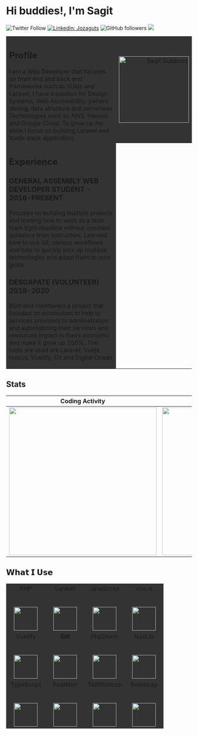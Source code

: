 # Hi buddies!, I'm Sagit



![Twitter Follow](https://img.shields.io/twitter/follow/jozaguts?label=Follow)
[![Linkedin: Jozaguts](https://img.shields.io/badge/-Jozaguts-blue?style=flat-square&logo=Linkedin&logoColor=white&link=https://www.linkedin.com/in/jozaguts/)](https://www.linkedin.com/in/jozaguts/)
![GitHub followers](https://img.shields.io/github/followers/jozaguts?label=Follow&style=social)
![](https://visitor-badge.glitch.me/badge?page_id=jozaguts.jozaguts)


<table style="margin: auto auto">
  <tbody style="background-color:#333;">
    <tr >
      <td width="70%" align="left">
            <h2>Profile</h2>
        I am a Web Developer that focuses on front end and back end frameworks such as Vuejs and Laravel, I have 
          a passion for Design Systems, Web Accessibility, patters desing, data structure and serverless Technologies
          such as AWS, Heroku and Google Cloud. To grow up my skills I focus on building Laravel and Vuejs 
          stack application. 
      </td>
      <td width="30%" align="right">           
          <img width="190px" height="180px" src="https://jozaguts.dev/_nuxt/img/383e0e3.png" alt="Sagit Gutiérrez">
       </td>
    </tr>
    <tr>
        <td>
        <h2>Experience</h2>        
            <h3>GENERAL ASSEMBLY WEB DEVELOPER STUDENT - 2016-PRESENT</h3>
            <p>
                Focused on building multiple projects and leaning how to work as a tech team tight deadline without constant guidance from instructors. Learned how to use Git, various workflows and how to quickly pick up multiple technologies and adapt them to ours goals  
            </p>
             <h3> DESCAPATE (VOLUNTEER) 2018-2020</h3>
            <p>
                Built and maintained a project that focused on ecotourism to help to services providers to administration and automatizing their services and resources impact in theirs economic and make it grow up 150%. The tools are used are Laravel, Vuejs, nuxtJs, Vuetify, Git and Digital Ocean
            </p>
        </td>
    </tr>
    </tbody>
</table>

## Stats
<table>
   <thead>
    <tr>
        <th>
            Coding Activity
        </th>
        <th>
            Languages
        </th>
        <th>
            Coding Activity
        </th>
    </tr>
   </thead>
    <tbody>
        <tr>
            <td width="33%" align="center">
                <img width="400" src="https://wakatime.com/share/@0c3a9ae8-a5a2-46ab-8217-fb66d1201fc5/da3c7253-4ae4-450e-be3d-70702f07a629.svg">
            </td>
             <td width="33%" align="center">
                <img width="400" src="https://wakatime.com/share/@Jozaguts/4e452955-7e6c-4b47-8eb5-240316ef957a.svg">
            </td>
             <td width="33%" align="center">
                <img width="400" src="https://github-readme-stats.vercel.app/api?username=jozaguts&show_icons=true&title_color=fff&icon_color=79ff97&text_color=9f9f9f&bg_color=222F38&count_private=true">
                  <!--START_SECTION:waka-->
                    <!--END_SECTION:waka-->
            </td>
        </tr>
    </tbody>
</table>

## 𝗪𝗵𝗮𝘁 𝗜 𝗨𝘀𝗲
<table style="margin: auto auto">
  <tbody style="background:#333;">
    <tr valign="top">
      <td width="25%" align="center">
        <span>PHP</span><br><br><br>
        <img height="64px" src="https://cdn.svgporn.com/logos/php.svg">
      </td>
      <td width="25%" align="center">
        <span>Laravel</span><br><br><br>
        <img height="64px" src="https://cdn.svgporn.com/logos/laravel.svg">
      </td>
      <td width="25%" align="center">
        <span>JavaScript</span><br><br><br>
        <img height="64px" src="https://cdn.svgporn.com/logos/javascript.svg">
      </td>
      <td width="25%" align="center">
        <span>VueJs</span><br><br><br>
        <img height="64px" src="https://cdn.svgporn.com/logos/vue.svg">
      </td>
    </tr>
    <tr valign="top">
      <td width="25%" align="center">
        <span>Vuetify</span><br><br><br>
        <img height="64px" src="https://cdn.worldvectorlogo.com/logos/vuetify.svg">
      </td>
      <td width="25%" align="center">
        <span>𝗚𝗶𝘁</span><br><br><br>
        <img height="64px" src="https://cdn.svgporn.com/logos/git-icon.svg">
      </td>
      <td width="25%" align="center">
        <span>PhpStorm</span><br><br><br>
        <img height="64px" src="https://cdn.svgporn.com/logos/phpstorm.svg">
      </td>
      <td width="25%" align="center">
        <span>NuxtJs</span><br><br><br>
        <img height="64px" src="https://cdn.svgporn.com/logos/nuxt.svg">
      </td>
    </tr>
    <tr>
      <td width="25%" align="center">
        <span>TypeScript</span><br><br><br>
        <img height="64px" src="https://cdn.svgporn.com/logos/typescript.svg">
      </td>
      <td width="25%" align="center">
        <span>PostMan</span><br><br><br>
        <img height="64px" src="https://cdn.svgporn.com/logos/postman.svg">
      </td>
       <td width="25%" align="center">
        <span>TailWindcss</span><br><br><br>
        <img height="64px" src="https://cdn.svgporn.com/logos/tailwindcss-icon.svg">
      </td>
       <td width="25%" align="center">
        <span>Bootstrap</span><br><br><br>
        <img height="64px" src="https://cdn.svgporn.com/logos/bootstrap.svg">
      </td>
    </tr>
  </tbody>
</table>
<!--START_SECTION:waka-->

<!--END_SECTION:waka-->


